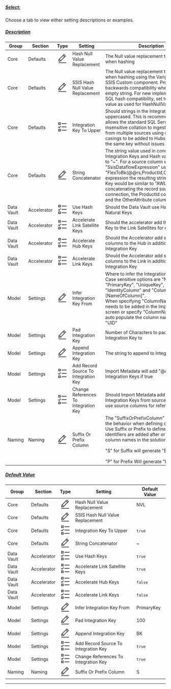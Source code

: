 ##### [Select:](#tab/settings-integration-key-select)

Choose a tab to view either setting descriptions or examples.

##### [Description](#tab/settings-integration-key-description)

| Group      | Section     | Type                                                                 | Setting                              | Description                                                                                                                                                                                                                                                                                                                                                                                              |
| ---------- | ----------- | -------------------------------------------------------------------- | ------------------------------------ | -------------------------------------------------------------------------------------------------------------------------------------------------------------------------------------------------------------------------------------------------------------------------------------------------------------------------------------------------------------------------------------------------------- |
| Core       | Defaults    | ![Text Datatype](../../static/img/text.svg "Text Datatype")          | Hash Null Value Replacement          | The Null value replacement to be used when hashing                                                                                                                                                                                                                                                                                                                                                       |
| Core       | Defaults    | ![Text Datatype](../../static/img/text.svg "Text Datatype")          | SSIS Hash Null Value Replacement     | The Null value replacement to be used when hashing using the Varigence BimlFlex SSIS Custom component. Provides backwards compatibility when set to an empty string. For new implementations and SQL hash compatibility, set to the same value as used for HashNullValue                                                                                                                                 |
| Core       | Defaults    | ![Boolean Datatype](../../static/img/boolean.svg "Boolean Datatype") | Integration Key To Upper             | Should strings in the Integration Key be uppercased. This is recommended and allows the standard SQL Server case insensitive collation to ingest business keys from multiple sources using different casings to be added to Hubs and treated as the same key without issues                                                                                                                              |
| Core       | Defaults    | ![Text Datatype](../../static/img/text.svg "Text Datatype")          | String Concatenator                  | The string value used in concatenating Integration Keys and Hash values. Defaults to "~". For a source column with an "SsisDataflowExpression" using the "FlexToBk(@@rs,ProductId,OtherAttribute)" expression the resulting string Integration Key would be similar to "AWLT~680~XYZ", concatenating the record source of the connection, the ProductId column value and the OtherAttribute column value |
| Data Vault | Accelerator | ![Boolean Datatype](../../static/img/boolean.svg "Boolean Datatype") | Use Hash Keys                        | Should the Data Vault use Hash Keys or Natural Keys                                                                                                                                                                                                                                                                                                                                                      |
| Data Vault | Accelerator | ![Boolean Datatype](../../static/img/boolean.svg "Boolean Datatype") | Accelerate Link Satellite Keys       | Should the accelerator add the Integration Key to the Link Satellites for effectiveness                                                                                                                                                                                                                                                                                                                  |
| Data Vault | Accelerator | ![Boolean Datatype](../../static/img/boolean.svg "Boolean Datatype") | Accelerate Hub Keys                  | Should the Accelerator add source key columns to the Hub in addition to the Integration Key                                                                                                                                                                                                                                                                                                              |
| Data Vault | Accelerator | ![Boolean Datatype](../../static/img/boolean.svg "Boolean Datatype") | Accelerate Link Keys                 | Should the Accelerator add source key columns to the Link in addition to the Integration Key                                                                                                                                                                                                                                                                                                             |
| Model      | Settings    | ![Text Datatype](../../static/img/text.svg "Text Datatype")          | Infer Integration Key From           | Where to infer the Integration Key from.<br/>Case sensitive options are "None", "PrimaryKey", "UniqueKey", "FirstColumn", "IdentityColumn" and "ColumnName::[NameOfColumn]".<br/>When specifying "ColumnName", a name needs to be added in the Import Metadata screen or specify "ColumnName::UID" to auto populate the column name field with "UID"                                                       |
| Model      | Settings    | ![Text Datatype](../../static/img/text.svg "Text Datatype")          | Pad Integration Key                  | Number of Characters to pad the Integration Key to                                                                                                                                                                                                                                                                                                                                                       |
| Model      | Settings    | ![Text Datatype](../../static/img/text.svg "Text Datatype")          | Append Integration Key               | The string to append to Integration Keys                                                                                                                                                                                                                                                                                                                                                                 |
| Model      | Settings    | ![Boolean Datatype](../../static/img/boolean.svg "Boolean Datatype") | Add Record Source To Integration Key | Import Metadata will add "@@rs" to Integration Keys if true                                                                                                                                                                                                                                                                                                                                              |
| Model      | Settings    | ![Boolean Datatype](../../static/img/boolean.svg "Boolean Datatype") | Change References To Integration Key | Should Import Metadata add derived Integration Keys from source references or use source columns for references                                                                                                                                                                                                                                                                                          |
| Naming     | Naming      | ![Text Datatype](../../static/img/text.svg "Text Datatype")          | Suffix Or Prefix Column              | The "SuffixOrPrefixColumn" key defines the behavior when defining column names. Use Suffix or Prefix to define if the column identifiers are added after or before the column names in the solution.<br/><br/>"S" for Suffix will generate "Entity_BK"<br/><br/>"P" for Prefix Will generate "BK_Entity"                                                                                                     |

##### [Default Value](#tab/settings-integration-key-default)

| Group      | Section     | Type                                                                 | Setting                              | Default Value |
| ---------- | ----------- | -------------------------------------------------------------------- | ------------------------------------ | ------------- |
| Core       | Defaults    | ![Text Datatype](../../static/img/text.svg "Text Datatype")          | Hash Null Value Replacement          | NVL           |
| Core       | Defaults    | ![Text Datatype](../../static/img/text.svg "Text Datatype")          | SSIS Hash Null Value Replacement     |               |
| Core       | Defaults    | ![Boolean Datatype](../../static/img/boolean.svg "Boolean Datatype") | Integration Key To Upper             | `true`        |
| Core       | Defaults    | ![Text Datatype](../../static/img/text.svg "Text Datatype")          | String Concatenator                  | ~             |
| Data Vault | Accelerator | ![Boolean Datatype](../../static/img/boolean.svg "Boolean Datatype") | Use Hash Keys                        | `true`        |
| Data Vault | Accelerator | ![Boolean Datatype](../../static/img/boolean.svg "Boolean Datatype") | Accelerate Link Satellite Keys       | `true`        |
| Data Vault | Accelerator | ![Boolean Datatype](../../static/img/boolean.svg "Boolean Datatype") | Accelerate Hub Keys                  | `false`       |
| Data Vault | Accelerator | ![Boolean Datatype](../../static/img/boolean.svg "Boolean Datatype") | Accelerate Link Keys                 | `false`       |
| Model      | Settings    | ![Text Datatype](../../static/img/text.svg "Text Datatype")          | Infer Integration Key From           | PrimaryKey    |
| Model      | Settings    | ![Text Datatype](../../static/img/text.svg "Text Datatype")          | Pad Integration Key                  | 100           |
| Model      | Settings    | ![Text Datatype](../../static/img/text.svg "Text Datatype")          | Append Integration Key               | BK            |
| Model      | Settings    | ![Boolean Datatype](../../static/img/boolean.svg "Boolean Datatype") | Add Record Source To Integration Key | `true`        |
| Model      | Settings    | ![Boolean Datatype](../../static/img/boolean.svg "Boolean Datatype") | Change References To Integration Key | `true`        |
| Naming     | Naming      | ![Text Datatype](../../static/img/text.svg "Text Datatype")          | Suffix Or Prefix Column              | S             |

***